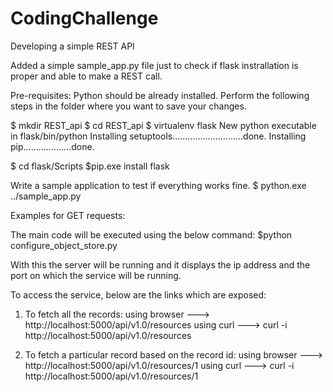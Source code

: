 # CodingChallenge
Developing a simple REST API

Added a simple sample_app.py file just to check if flask instrallation is proper and able to make a REST call.

Pre-requisites:
Python should be already installed. Perform the following steps in the folder where you want to save your changes.

$ mkdir REST_api
$ cd REST_api
$ virtualenv flask
New python executable in flask/bin/python
Installing setuptools............................done.
Installing pip...................done.

$ cd flask/Scripts
$pip.exe install flask

Write a sample application to test if everything works fine.
$ python.exe ../sample_app.py

Examples for GET requests:

The main code will be executed using the below command:
$python configure_object_store.py

With this the server will be running and it displays the ip address and the port on which the service will be running.

To access the service, below are the links which are exposed:

1. To fetch all the records: 
using browser ---> http://localhost:5000/api/v1.0/resources
using curl ---> curl -i http://localhost:5000/api/v1.0/resources

2. To fetch a particular record based on the record id:
using browser ---> http://localhost:5000/api/v1.0/resources/1
using curl ---> curl -i http://localhost:5000/api/v1.0/resources/1
